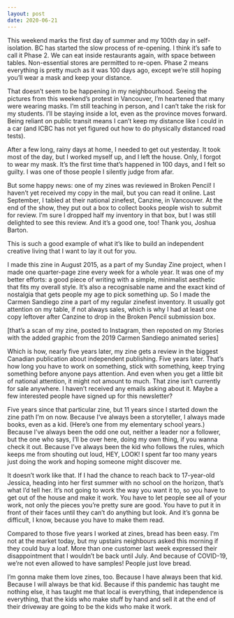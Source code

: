 ```yaml
---
layout: post
date: 2020-06-21
---
```


This weekend marks the first day of summer and my 100th day in self-isolation. BC has started the slow process of re-opening. I think it’s safe to call it Phase 2. We can eat inside restaurants again, with space between tables. Non-essential stores are permitted to re-open. Phase 2 means everything is pretty much as it was 100 days ago, except we’re still hoping you’ll wear a mask and keep your distance. 

That doesn’t seem to be happening in my neighbourhood. Seeing the pictures from this weekend’s protest in Vancouver, I’m heartened that many were wearing masks. I’m still teaching in person, and I can’t take the risk for my students. I’ll be staying inside a lot, even as the province moves forward. Being reliant on public transit means I can’t keep my distance like I could in a car (and ICBC has not yet figured out how to do physically distanced road tests). 

After a few long, rainy days at home, I needed to get out yesterday. It took most of the day, but I worked myself up, and I left the house. Only, I forgot to wear my mask. It’s the first time that’s happened in 100 days, and I felt so guilty. I was one of those people I silently judge from afar.

But some happy news: one of my zines was reviewed in Broken Pencil! I haven’t yet received my copy in the mail, but you can read it online. Last September, I tabled at their national zinefest, Canzine, in Vancouver. At the end of the show, they put out a box to collect books people wish to submit for review. I’m sure I dropped half my inventory in that box, but I was still delighted to see this review. And it’s a good one, too! Thank you, Joshua Barton.

This is such a good example of what it’s like to build an independent creative living that I want to lay it out for you.

I made this zine in August 2015, as a part of my Sunday Zine project, when I made one quarter-page zine every week for a whole year. It was one of my better efforts: a good piece of writing with a simple, minimalist aesthetic that fits my overall style. It’s also a recognisable name and the exact kind of nostalgia that gets people my age to pick something up. So I made the Carmen Sandiego zine a part of my regular zinefest inventory. It usually got attention on my table, if not always sales, which is why I had at least one copy leftover after Canzine to drop in the Broken Pencil submission box. 

[that’s a scan of my zine, posted to Instagram, then reposted on my Stories with the added graphic from the 2019 Carmen Sandiego animated series]

Which is how, nearly five years later, my zine gets a review in the biggest Canadian publication about independent publishing. Five years later. That’s how long you have to work on something, stick with something, keep trying something before anyone pays attention. And even when you get a little bit of national attention, it might not amount to much. That zine isn’t currently for sale anywhere. I haven’t received any emails asking about it. Maybe a few interested people have signed up for this newsletter? 

Five years since that particular zine, but 11 years since I started down the zine path I’m on now. Because I’ve always been a storyteller, I always made books, even as a kid. (Here’s one from my elementary school years.) Because I’ve always been the odd one out, neither a leader nor a follower, but the one who says, I’ll be over here, doing my own thing, if you wanna check it out. Because I’ve always been the kid who follows the rules, which keeps me from shouting out loud, HEY, LOOK! I spent far too many years just doing the work and hoping someone might discover me. 

It doesn’t work like that. If I had the chance to reach back to 17-year-old Jessica, heading into her first summer with no school on the horizon, that’s what I’d tell her. It’s not going to work the way you want it to, so you have to get out of the house and make it work. You have to let people see all of your work, not only the pieces you’re pretty sure are good. You have to put it in front of their faces until they can’t do anything but look. And it’s gonna be difficult, I know, because you have to make them read.

Compared to those five years I worked at zines, bread has been easy. I’m not at the market today, but my upstairs neighbours asked this morning if they could buy a loaf. More than one customer last week expressed their disappointment that I wouldn’t be back until July. And because of COVID-19, we’re not even allowed to have samples! People just love bread. 

I’m gonna make them love zines, too. Because I have always been that kid. Because I will always be that kid. Because if this pandemic has taught me nothing else, it has taught me that local is everything, that independence is everything, that the kids who make stuff by hand and sell it at the end of their driveway are going to be the kids who make it work.
